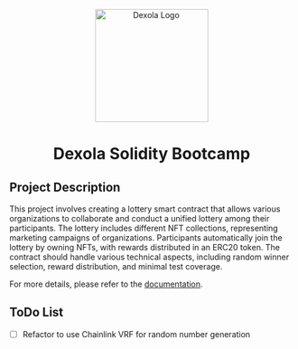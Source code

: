 <p align="center">
  <img src="https://images.crunchbase.com/image/upload/c_pad,f_auto,q_auto:eco,dpr_1/pzfjixlh2ht51aoqsqus" alt="Dexola Logo" width="200">
</p>

<h1 align="center">
  Dexola Solidity Bootcamp
</h1>

## Project Description

This project involves creating a lottery smart contract that allows various organizations to collaborate and conduct a unified lottery among their participants. The lottery includes different NFT collections, representing marketing campaigns of organizations. Participants automatically join the lottery by owning NFTs, with rewards distributed in an ERC20 token. The contract should handle various technical aspects, including random winner selection, reward distribution, and minimal test coverage.

For more details, please refer to the [documentation](docs).

## ToDo List
- [ ]  Refactor to use Chainlink VRF for random number generation

